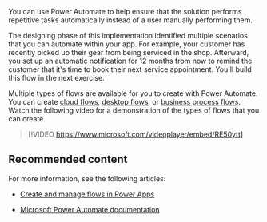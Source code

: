 You can use Power Automate to help ensure that the solution performs repetitive tasks automatically instead of a user manually performing them.

The designing phase of this implementation identified multiple scenarios that you can automate within your app. For example, your customer has recently picked up their gear from being serviced in the shop. Afterward, you set up an automatic notification for 12 months from now to remind the customer that it's time to book their next service appointment. You'll build this flow in the next exercise.

Multiple types of flows are available for you to create with Power Automate. You can create [cloud flows](/power-automate/flow-types?azure-portal=true#cloud-flows), [desktop flows](/power-automate/flow-types?azure-portal=true#desktop-flows), or [business process flows](/power-automate/flow-types?azure-portal=true#business-process-flows). Watch the following video for a demonstration of the types of flows that you can create.

> [!VIDEO https://www.microsoft.com/videoplayer/embed/RE50ytt]

## Recommended content

For more information, see the following articles:

- [Create and manage flows in Power Apps](/power-automate/create-flows-power-apps/?azure-portal=true)

- [Microsoft Power Automate documentation](/power-automate/?azure-portal=true)

